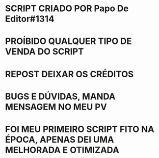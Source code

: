# SCRIPT CRIADO POR Papo De Editor#1314

# PROÍBIDO QUALQUER TIPO DE VENDA DO SCRIPT

# REPOST DEIXAR OS CRÉDITOS

# BUGS E DÚVIDAS, MANDA MENSAGEM NO MEU PV

# FOI MEU PRIMEIRO SCRIPT FITO NA ÉPOCA, APENAS DEI UMA MELHORADA E OTIMIZADA
